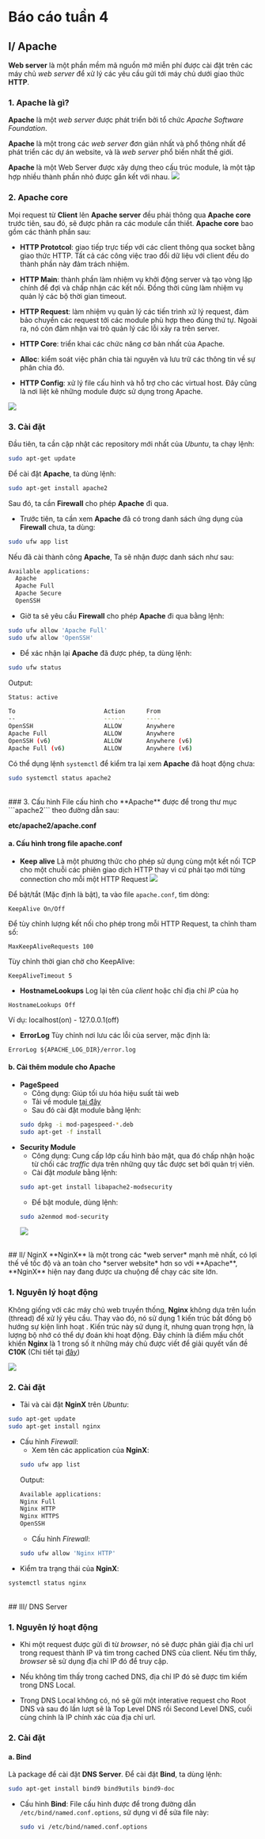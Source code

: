 # Báo cáo tuần 4

## I/ Apache
**Web server** là một phần mềm mã nguồn mở miễn phí được cài đặt trên các máy chủ *web server* để xử lý các yêu cầu gửi tới máy chủ dưới giao thức **HTTP**.
### 1. Apache là gì?
**Apache** là một *web server* được phát triển bởi tổ chức *Apache Software Foundation*.

**Apache** là một trong các *web server* đơn giản nhất và phổ thông nhất để phát triển các dự án website, và là *web server* phổ biến nhất thế giới.

**Apache** là một Web Server được xây dựng theo cấu trúc module, là một tập hợp nhiều thành phần nhỏ được gắn kết với nhau.
![](http://devopshub.net/wp-content/uploads/2013/11/11111111111111.png)

### 2. Apache core
Mọi request từ **Client** lên **Apache server** đều phải thông qua **Apache core** trước tiên, sau đó, sẽ được phân ra các module cần thiết.
**Apache core** bao gồm các thành phần sau:
- **HTTP Prototcol**: giao tiếp trực tiếp với các client thông qua socket bằng giao thức HTTP. Tất cả các công việc trao đổi dữ liệu với client đều do thành phần này đảm trách nhiệm.​

- **HTTP Main**: thành phần làm nhiệm vụ khởi động server và tạo vòng lặp chính để đợi và chấp nhận các kết nối. Đồng thời cũng làm nhiệm vụ quản lý các bộ thời gian timeout.​

- **HTTP Request**: làm nhiệm vụ quản lý các tiến trình xử lý request, đảm bảo chuyển các request tới các module phù hợp theo đúng thứ tự. Ngoài ra, nó còn đảm nhận vai trò quản lý các lỗi xảy ra trên server.​

- **HTTP Core**: triển khai các chức năng cơ bản nhất của Apache.​

- **Alloc**: kiểm soát việc phân chia tài nguyên và lưu trữ các thông tin về sự phân chia đó.​

- **HTTP Config**: xử lý file cấu hình và hỗ trợ cho các virtual host. Đây cũng là nơi liệt kê những module được sử dụng trong Apache.​

![](http://infocom.uniroma1.it/alef/labints/Images/apachearch.gif)

### 3. Cài đặt

Đầu tiên, ta cần cập nhật các repository mới nhất của *Ubuntu*, ta chạy lệnh:
```sh
sudo apt-get update
```
Để cài đặt **Apache**, ta dùng lệnh:
```sh
sudo apt-get install apache2

```
Sau đó, ta cần **Firewall** cho phép **Apache** đi qua.
- Trước tiên, ta cần xem **Apache** đã có trong danh sách ứng dụng của **Firewall** chưa, ta dùng:
```sh
sudo ufw app list
```
Nếu đã cài thành công **Apache**, Ta sẽ nhận được danh sách như sau:
```sh
Available applications:
  Apache
  Apache Full
  Apache Secure
  OpenSSH
```
- Giờ ta sẽ yêu cầu **Firewall** cho phép **Apache** đi qua bằng lệnh:
```sh
sudo ufw allow 'Apache Full'
sudo ufw allow 'OpenSSH'
```
- Để xác nhận lại **Apache** đã được phép, ta dùng lệnh:
```sh
sudo ufw status
```
Output:
```sh
Status: active

To                         Action      From
--                         ------      ----
OpenSSH                    ALLOW       Anywhere                  
Apache Full                ALLOW       Anywhere                  
OpenSSH (v6)               ALLOW       Anywhere (v6)             
Apache Full (v6)           ALLOW       Anywhere (v6)
```
Có thể dụng lệnh ```systemctl``` để kiểm tra lại xem **Apache** đã hoạt động chưa:
```sh
sudo systemctl status apache2
```
<br/>
### 3. Cấu hình
File cấu hình cho **Apache** được để trong thư mục ```apache2``` theo đường dẫn sau:

**etc/apache2/apache.conf**
#### a. Cấu hình trong file apache.conf
- **Keep alive**
Là một phương thức cho phép sử dụng cùng một kết nối TCP cho một chuỗi các phiên giao dịch HTTP thay vì cứ phải tạo mới từng connection cho mỗi một HTTP Request
![](http://i.imgur.com/yjksohR.png)

Để bật/tắt (Mặc định là bật), ta vào file ```apache.conf```, tìm dòng:
```config
KeepAlive On/Off
```
Để tùy chỉnh lượng kết nối cho phép trong mỗi HTTP Request, ta chỉnh tham số:
```config
MaxKeepAliveRequests 100
```
Tùy chỉnh thời gian chờ cho KeepAlive:
```config
KeepAliveTimeout 5
```
- **HostnameLookups**
Log lại tên của *client* hoặc chỉ địa chỉ *IP* của họ
```config
HostnameLookups Off
```
Ví dụ: localhost(on) - 127.0.0.1(off)

- **ErrorLog**
Tùy chỉnh nơi lưu các lỗi của server, mặc định là:
```config
ErrorLog ${APACHE_LOG_DIR}/error.log
```
#### b. Cài thêm module cho Apache
- **PageSpeed**
	- Công dụng: Giúp tối ưu hóa hiệu suất tải web
	- Tải về module [tại đây](https://dl-ssl.google.com/dl/linux/direct/mod-pagespeed-beta_current_amd64.deb)
	- Sau đó cài đặt module bằng lệnh:
	```sh
	sudo dpkg -i mod-pagespeed-*.deb
	sudo apt-get -f install
	```
- **Security Module**
	- Công dụng: Cung cấp lớp cấu hình bảo mật, qua đó chấp nhận hoặc từ chối các *traffic* dựa trên những quy tắc được set bới quản trị viên.
	- Cài đặt *module* bằng lệnh:
	```sh
	sudo apt-get install libapache2-modsecurity
	```
	- Để bật module, dùng lệnh:
	```sh
	sudo a2enmod mod-security
	```
	![](http://www.webdevcorner.net/wp-content/uploads/2012/11/2012-11-10_18-04-20.png)
<br/>
## II/ NginX
**NginX** là một trong các *web server* mạnh mẽ nhất, có lợi thế về tốc độ và an toàn cho *server website* hơn so với **Apache**, **NginX** hiện nay đang được ưa chuộng để chạy các site lớn.

### 1. Nguyên lý hoạt động

Không giống với các máy chủ web truyền thống, **Nginx** không dựa trên luồn (thread) để xử lý yêu cầu. Thay vào đó, nó sử dụng 1 kiến trúc bất đồng bộ hướng sự kiện linh hoạt . Kiến trúc này sử dụng ít, nhưng quan trọng hợn, là lượng bộ nhớ có thể dự đoán khi hoạt động. Đây chính là điểm mấu chốt khiến **Nginx** là 1 trong số ít những máy chủ được viết để giải quyết vấn đề **C10K** (Chi tiết tại [đây](https://en.wikipedia.org/wiki/C10k_problem))

![](https://cms-assets.tutsplus.com/uploads/users/1160/posts/28540/image/149204501883689.png)

### 2. Cài đặt
- Tải và cài đặt **NginX** trên *Ubuntu*:
```sh
sudo apt-get update
sudo apt-get install nginx
```
- Cấu hình *Firewall*:
	- Xem tên các application của **NginX**:
	```sh
	sudo ufw app list
	```
	Output:
	```sh
	Available applications:
	Nginx Full
	Nginx HTTP
	Nginx HTTPS
	OpenSSH
	```
	- Cấu hình *Firewall*:
	```sh
	sudo ufw allow 'Nginx HTTP'
	```
- Kiểm tra trạng thái của **NginX**:
```sh
systemctl status nginx
```
<br/>
## III/ DNS Server

### 1. Nguyên lý hoạt động

- Khi một request được gửi đi từ *browser*, nó sẽ được phân giải địa chỉ url trong request thành IP và tìm trong cached DNS của client. Nếu tìm thấy, *browser* sẽ sử dụng địa chỉ IP đó để truy cập.

- Nếu không tìm thấy trong cached DNS, địa chỉ IP đó sẽ được tìm kiếm trong DNS Local.

- Trong DNS Local không có, nó sẽ gửi một interative request cho Root DNS và sau đó lần lượt sẽ là Top Level DNS rồi Second Level DNS, cuối cùng chính là IP chính xác của địa chỉ url.

### 2. Cài đặt
#### a. Bind
Là package để cài đặt **DNS Server**.
Để cài đặt **Bind**, ta dùng lệnh:
```sh
sudo apt-get install bind9 bind9utils bind9-doc
```
- Cấu hình **Bind**:
	File cấu hình được để trong đường dẫn ```/etc/bind/named.conf.options```, sử dụng vi để sửa file này:
	```sh
	sudo vi /etc/bind/named.conf.options
	```

